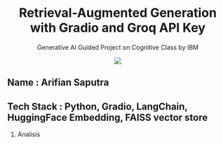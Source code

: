 <h1 align="center"> Retrieval-Augmented Generation with Gradio and Groq API Key</h1>
<p align="center"> Generative AI Guided Project on Cognitive Class by IBM</p>

<div align="center">

<img src="https://img.shields.io/badge/python-3670A0?style=for-the-badge&logo=python&logoColor=ffdd54">

</div>

## Name : Arifian Saputra
## Tech Stack : Python, Gradio, LangChain, HuggingFace Embedding, FAISS vector store

1. Analisis 